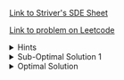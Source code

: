 [Link to Striver's SDE Sheet](https://takeuforward.org/interviews/strivers-sde-sheet-top-coding-interview-problems/)

[Link to problem on Leetcode](https://leetcode.com/problems/longest-consecutive-sequence/)


<details><summary>Hints</summary>

* Can you make up a `O(NlogN)` approach? <br>
* How can you improve the time to a linear using a standard DS? <br>

</details>


<details><summary>Sub-Optimal Solution 1</summary>

Sub-Optimal Solution 1: TC = `O(NlogN)`, SC = `O(1)`

* We sort the array first. <br>
* Now, if numbers occur consecutively, we can keep track linearly of the consecutive elements. <br>
* We keep a counter, if the current element is same as previous element, we don't increase the counter, since this is not a new element, if the current element is 1 greater than the previous element, we increase the counter, else we take the maximum of our maximum variable and the counter and reinitialise the counter to 1. <br>
	

Runtime: `91 ms`, faster than `73.97%`<br>
Memory Usage: `33.7 MB`, less than `23.13%`<br>

<details><summary>Clean Code</summary>

![](https://github.com/archishmanghos/code-images/blob/master/Leetcode/128-A.png)

</details>

</details>



<details><summary>Optimal Solution</summary>

Optimal Solution: TC ≈ `O(N + N + N)`, SC = `O(N)`

* This solution involves using a hashset. <br>
* We first put all elements in a hashset. This will take linear time assuming there are no collisions. <br>
* Then we iterate over the elements again and check if the [current element - 1] exists in the hashset or not. This will also take constant time considering there are no collisions in the hashset. <br>
* If there exists the [current element - 1], we don't do anoything since there are still elements that can be the minimum element of the consecutive sequence. <br>
* If there doesn't exist [current element - 1], we start a loop and take all elements starting from current element till there exists an element in the hashset. The length of this loop will be a candidate for maximum length sequence. <br>
* The maximum of all these lengths is our answer. <br>


Runtime: `618 ms`, faster than `27.02%`<br>
Memory Usage: `49.8 MB`, less than `7.98%`<br>


<details><summary>Clean Code</summary>

![](https://github.com/archishmanghos/code-images/blob/master/Leetcode/128-B.png)

</details>

</details>